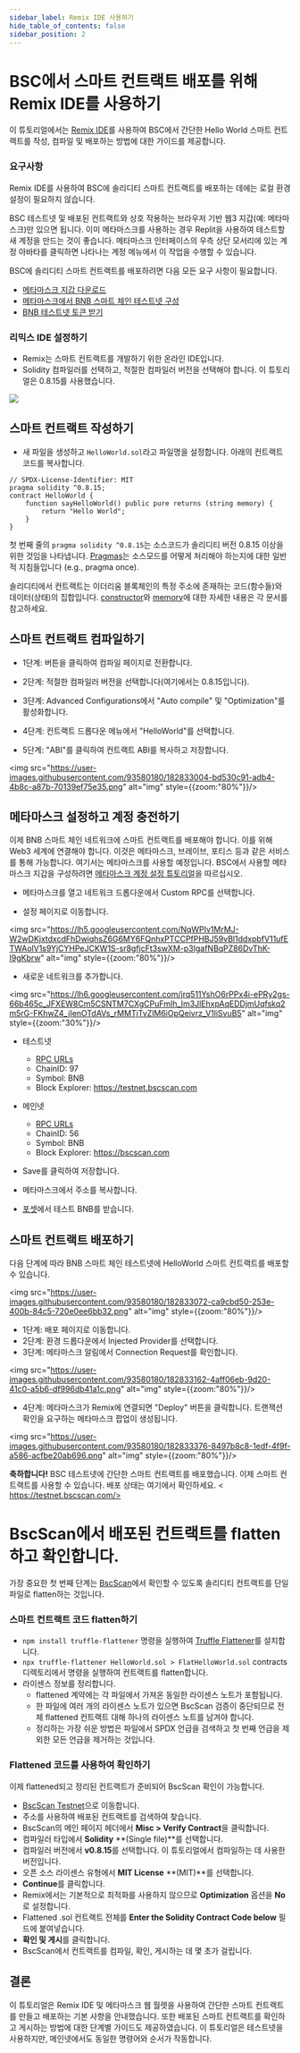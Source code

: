 ```yaml
---
sidebar_label: Remix IDE 사용하기
hide_table_of_contents: false
sidebar_position: 2
---
```


# BSC에서 스마트 컨트랙트 배포를 위해 Remix IDE를 사용하기

이 튜토리얼에서는 [Remix IDE](https://remix.ethereum.org/)를 사용하여 BSC에서 간단한 Hello World 스마트 컨트랙트를 작성, 컴파일 및 배포하는 방법에 대한 가이드를 제공합니다.

### 요구사항
Remix IDE를 사용하여 BSC에 솔리디티 스마트 컨트랙트를 배포하는 데에는 로컬 환경 설정이 필요하지 않습니다.
 
BSC 테스트넷 및 배포된 컨트랙트와 상호 작용하는 브라우저 기반 웹3 지갑(예: 메타마스크)만 있으면 됩니다. 이미 메타마스크를 사용하는 경우 Replit을 사용하여 테스트할 새 계정을 만드는 것이 좋습니다. 메타마스크 인터페이스의 우측 상단 모서리에 있는 계정 아바타를 클릭하면 나타나는 계정 메뉴에서 이 작업을 수행할 수 있습니다.
 
BSC에 솔리디티 스마트 컨트랙트를 배포하려면 다음 모든 요구 사항이 필요합니다.

* [메타마스크 지갑 다운로드](https://metamask.io/)
* [메타마스크에서 BNB 스마트 체인 테스트넷 구성](https://academy.binance.com/en/articles/connecting-metamask-to-binance-smart-chain)
* [BNB 테스트넷 토큰 받기](https://testnet.binance.org/faucet-smart)
 
### 리믹스 IDE 설정하기

- Remix는 스마트 컨트랙트를 개발하기 위한 온라인 IDE입니다.
- Solidity 컴파일러를 선택하고, 적절한 컴파일러 버전을 선택해야 합니다. 이 튜토리얼은 0.8.15를 사용했습니다.

<img src="https://user-images.githubusercontent.com/93580180/182832884-f3554c38-84aa-46f0-85e6-32b54e24eba6.png"/>

## 스마트 컨트랙트 작성하기

- 새 파일을 생성하고 ```HelloWorld.sol```라고 파일명을 설정합니다. 아래의 컨트랙트 코드를 복사합니다.

```
// SPDX-License-Identifier: MIT
pragma solidity ^0.8.15;
contract HelloWorld {
    function sayHelloWorld() public pure returns (string memory) {
        return "Hello World";
    }
}
```

첫 번째 줄의 `pragma solidity ^0.8.15`는 소스코드가 솔리디티 버전 0.8.15 이상을 위한 것임을 나타냅니다. [Pragmas](https://solidity.readthedocs.io/en/latest/layout-of-source-files.html#pragma)는 소스모드를 어떻게 처리해야 하는지에 대한 일반적 지침들입니다 (e.g., pragma once).

솔리디티에서 컨트랙트는 이더리움 블록체인의 특정 주소에 존재하는 코드(함수들)와 데이터(상태)의 집합입니다. [constructor](https://solidity.readthedocs.io/en/latest/contracts.html#constructor)와 [memory](https://solidity.readthedocs.io/en/latest/introduction-to-smart-contracts.html#storage-memory-and-the-stack)에 대한 자세한 내용은 각 문서를 참고하세요.

## 스마트 컨트랙트 컴파일하기

- 1단계: 버튼을 클릭하여 컴파일 페이지로 전환합니다.

- 2단계: 적절한 컴파일러 버전을 선택합니다(여기에서는 0.8.15입니다).

- 3단계: Advanced Configurations에서 "Auto compile" 및 "Optimization"를 활성화합니다.

- 4단계: 컨트랙트 드롭다운 메뉴에서 "HelloWorld"를 선택합니다.

- 5단계: "ABI"를 클릭하여 컨트랙트 ABI를 복사하고 저장합니다.

<img src="https://user-images.githubusercontent.com/93580180/182833004-bd530c91-adb4-4b8c-a87b-70139ef75e35.png" alt="img" style={{zoom:"80%"}}/>

## 메타마스크 설정하고 계정 충전하기

이제 BNB 스마트 체인 네트워크에 스마트 컨트랙트를 배포해야 합니다. 이를 위해 Web3 세계에 연결해야 합니다. 이것은 메타마스크, 브레이브, 포티스 등과 같은 서비스를 통해 가능합니다. 여기서는 메타마스크를 사용할 예정입니다. BSC에서 사용할 메타마스크 지갑을 구성하려면 [메타마스크 계정 설정 튜토리얼](wallet/metamask.md)을 따르십시오.


- 메타마스크를 열고 네트워크 드롭다운에서 Custom RPC를 선택합니다.

- 설정 페이지로 이동합니다.

<img src="https://lh5.googleusercontent.com/NqWPIv1MrMJ-W2wDKjxtdxcdFhDwiqhsZ6G6MY6FQnhxPTCCPfPHBJ59vBl1ddxpbfV11ufETWAolV1s9YjCYHPeJCKW1S-sr8gfjcFt3swXM-p3IgafNBqPZ86DvThK-I9gKbrw" alt="img" style={{zoom:"80%"}}/>

- 새로운 네트워크를 추가합니다.

<img src="https://lh6.googleusercontent.com/jrq511YshO6rPPx4i-ePRy2gs-66b465c_JFXEW8Cm5CSNTM7CXgCPuFmIh_Im3JlEhxpAqEDDjmUqfskq2m5rG-FKhwZ4_jIenOTdAVs_rMMTjTvZlM6iOpQeivrz_V1liSvuB5" alt="img" style={{zoom:"30%"}}/>

* 테스트넷
    * [RPC URLs](./rpc.md)
    * ChainID: 97
    * Symbol: BNB
    * Block Explorer: https://testnet.bscscan.com

* 메인넷
    * [RPC URLs](./rpc.md)
    * ChainID: 56
    * Symbol: BNB
    * Block Explorer: https://bscscan.com

- Save를 클릭하여 저장합니다.
- 메타마스크에서 주소를 복사합니다.

- [포셋](https://testnet.binance.org/faucet-smart)에서 테스트 BNB를 받습니다.

## 스마트 컨트랙트 배포하기

다음 단계에 따라 BNB 스마트 체인 테스트넷에 HelloWorld 스마트 컨트랙트를 배포할 수 있습니다.

<img src="https://user-images.githubusercontent.com/93580180/182833072-ca9cbd50-253e-400b-84c5-720e0ee6bb32.png" alt="img" style={{zoom:"80%"}}/>

- 1단계: 배포 페이지로 이동합니다.
- 2단계: 환경 드롭다운에서 Injected Provider를 선택합니다.
- 3단계: 메타마스크 알림에서 Connection Request를 확인합니다.

<img src="https://user-images.githubusercontent.com/93580180/182833162-4aff06eb-9d20-41c0-a5b6-df996db41a1c.png" alt="img" style={{zoom:"80%"}}/>

- 4단계: 메타마스크가 Remix에 연결되면 "Deploy" 버튼을 클릭합니다. 트랜잭션 확인을 요구하는 메타마스크 팝업이 생성됩니다.

<img src="https://user-images.githubusercontent.com/93580180/182833376-8497b8c8-1edf-4f9f-a586-acfbe20ab696.png" alt="img" style={{zoom:"80%"}}/>

**축하합니다!** BSC 테스트넷에 간단한 스마트 컨트랙트를 배포했습니다. 이제 스마트 컨트랙트를 사용할 수 있습니다. 배포 상태는 여기에서 확인하세요. < https://testnet.bscscan.com/>

# BscScan에서 배포된 컨트랙트를 flatten하고 확인합니다.

가장 중요한 첫 번째 단계는 [BscScan](https://testnet.bscscan.com/)에서 확인할 수 있도록 솔리디티 컨트랙트를 단일 파일로 flatten하는 것입니다.

### 스마트 컨트랙트 코드 flatten하기

* ```npm install truffle-flattener``` 명령을 실행하여 [Truffle Flattener](https://github.com/nomiclabs/truffle-flattener)를 설치합니다.
* ```npx truffle-flattener HelloWorld.sol > FlatHelloWorld.sol``` contracts 디렉토리에서 명령을 실행하여 컨트랙트를 flatten합니다.
* 라이센스 정보를 정리합니다.
    * flattened 계약에는 각 파일에서 가져온 동일한 라이센스 노트가 포함됩니다. 
    * 한 파일에 여러 개의 라이센스 노트가 있으면 BscScan 검증이 중단되므로 전체 flattened 컨트랙트 대해 하나의 라이센스 노트를 남겨야 합니다. 
    * 정리하는 가장 쉬운 방법은 파일에서 SPDX 언급을 검색하고 첫 번째 언급을 제외한 모든 언급을 제거하는 것입니다.

### Flattened 코드를 사용하여 확인하기
이제 flattened되고 정리된 컨트랙트가 준비되어 BscScan 확인이 가능합니다.
* [BscScan Testnet](https://testnet.bscscan.com/)으로 이동합니다.
* 주소를 사용하여 배포된 컨트랙트를 검색하여 찾습니다.
* BscScan의 메인 페이지 헤더에서 **Misc > Verify Contract**을 클릭합니다.
* 컴파일러 타입에서 **Solidity** **(Single file)**를 선택합니다.
* 컴파일러 버전에서 **v0.8.15**를 선택합니다. 이 튜토리얼에서 컴파일하는 데 사용한 버전입니다.
* 오픈 소스 라이센스 유형에서 **MIT License** **(MIT)**를 선택합니다.
* **Continue**를 클릭합니다.
* Remix에서는 기본적으로 최적화를 사용하지 않으므로 **Optimization** 옵션을 **No**로 설정합니다.
* Flattened .sol 컨트랙트 전체를 **Enter the Solidity Contract Code below** 필드에 붙여넣습니다.
* **확인 및 게시**를 클릭합니다.
* BscScan에서 컨트랙트를 컴파일, 확인, 게시하는 데 몇 초가 걸립니다.


## 결론
이 튜토리얼은 Remix IDE 및 메타마스크 웹 월렛을 사용하여 간단한 스마트 컨트랙트를 만들고 배포하는 기본 사항을 안내했습니다. 또한 배포된 스마트 컨트랙트를 확인하고 게시하는 방법에 대한 단계별 가이드도 제공하였습니다. 이 튜토리얼은 테스트넷을 사용하지만, 메인넷에서도 동일한 명령어와 순서가 작동합니다.